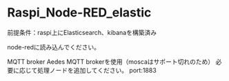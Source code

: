 # Raspi_Node-RED_elastic
前提条件：raspi上にElasticsearch、kibanaを構築済み

node-redに読み込んでください。


MQTT broker
Aedes MQTT brokerを使用（moscaはサポート切れのため）
必要に応じて処理ノードを追加してください。
port:1883
